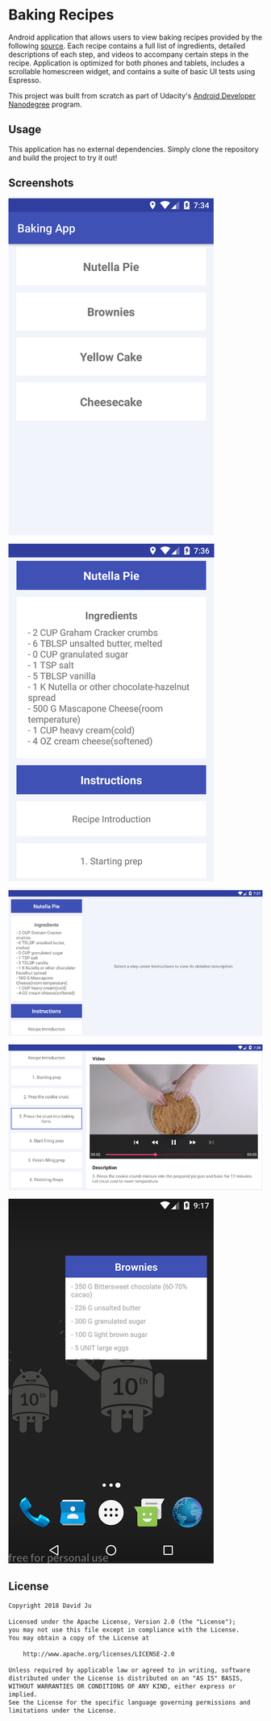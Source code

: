 # Baking Recipes

Android application that allows users to view baking recipes provided by the following [source](https://d17h27t6h515a5.cloudfront.net/topher/2017/May/59121517_baking/baking.json). Each recipe contains a full list of ingredients, detailed descriptions of each step, and videos to accompany certain steps in the recipe. Application is optimized for both phones and tablets, includes a scrollable homescreen widget, and contains a suite of basic UI tests using Espresso.

This project was built from scratch as part of Udacity's [Android Developer Nanodegree](https://www.udacity.com/course/android-developer-nanodegree-by-google--nd801) program.

## Usage

This application has no external dependencies. Simply clone the repository and build the project to try it out!

## Screenshots

![](/images/screenshot_one.png)<!-- .element height="20%" width="20%" -->

![](/images/screenshot_two.png)<!-- .element height="20%" width="20%" -->

![](/images/screenshot_three.png)<!-- .element height="20%" width="20%" -->

![](/images/screenshot_four.png)<!-- .element height="20%" width="20%" -->

![](/images/screenshot_five.png)<!-- .element height="20%" width="20%" -->

## License

    Copyright 2018 David Ju

    Licensed under the Apache License, Version 2.0 (the "License");
    you may not use this file except in compliance with the License.
    You may obtain a copy of the License at

        http://www.apache.org/licenses/LICENSE-2.0

    Unless required by applicable law or agreed to in writing, software
    distributed under the License is distributed on an "AS IS" BASIS,
    WITHOUT WARRANTIES OR CONDITIONS OF ANY KIND, either express or implied.
    See the License for the specific language governing permissions and
    limitations under the License.